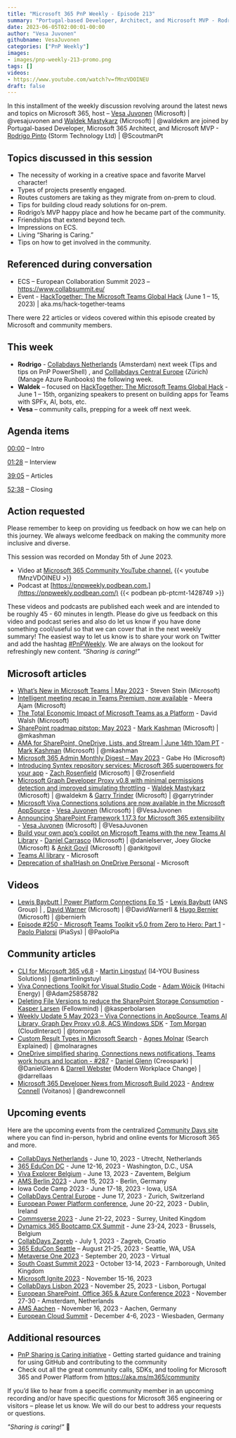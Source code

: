 ```yaml
---
title: "Microsoft 365 PnP Weekly - Episode 213"
summary: "Portugal-based Developer, Architect, and Microsoft MVP - Rodrigo Pinto (Storm Technology Ltd) joins Microsoft’s Vesa Juvonen and Waldek Mastykarz in a discussion on building cloud ready solutions for on-prem, on becoming an MVP, friendships beyond tech, plus 22 articles/videos."
date: 2023-06-05T02:00:01-00:00
author: "Vesa Juvonen"
githubname: VesaJuvonen
categories: ["PnP Weekly"]
images:
- images/pnp-weekly-213-promo.png
tags: []
videos:
- https://www.youtube.com/watch?v=fMnzVDOINEU
draft: false
---
```


In this installment of the weekly discussion revolving around the latest news and topics on Microsoft 365, host – [Vesa Juvonen](http://twitter.com/vesajuvonen) (Microsoft) | @vesajuvonen and [Waldek Mastykarz](http://twitter.com/waldekm) (Microsoft) | @waldekm are joined by Portugal-based Developer, Microsoft 365 Architect, and Microsoft MVP - [Rodrigo Pinto](https://twitter.com/ScoutmanPt) (Storm Technology Ltd) \| @ScoutmanPt

## Topics discussed in this session

* The necessity of working in a creative space and favorite Marvel character!
* Types of projects presently engaged.
* Routes customers are taking as they migrate from on-prem to cloud.
* Tips for building cloud ready solutions for on-prem.
* Rodrigo’s MVP happy place and how he became part of the community.
* Friendships that extend beyond tech.
* Impressions on ECS.
* Living “Sharing is Caring.”
* Tips on how to get involved in the community.

## Referenced during conversation

* ECS – European Collaboration Summit 2023 – <https://www.collabsummit.eu/>
* Event - [HackTogether: The Microsoft Teams Global Hack](https://github.com/microsoft/hack-together-teams) (June 1 – 15, 2023) \| aka.ms/hack-together-teams

There were 22 articles or videos covered within this episode created by Microsoft and community members.

## This week

* **Rodrigo** - [Collabdays Netherlands](https://www.collabdays.org/2023-nl/) (Amsterdam) next week (Tips and tips on PnP PowerShell) , and [Colllabdays Central Europe](https://www.collabdays.org/2023-ce/) (Zürich) (Manage Azure Runbooks) the following week.
* **Waldek** – focused on [HackTogether: The Microsoft Teams Global Hack](https://github.com/microsoft/hack-together-teams) - June 1 – 15th, organizing speakers to present on building apps for Teams with SPFx, AI, bots, etc.
* **Vesa** – community calls, prepping for a week off next week.

## Agenda items

[00:00](https://youtu.be/fMnzVDOINEU?t=0) – Intro

[01:28](https://youtu.be/fMnzVDOINEU?t=88) – Interview

[39:05](https://youtu.be/fMnzVDOINEU?t=2345) – Articles

[52:38](https://youtu.be/fMnzVDOINEU?t=3158) – Closing

## Action requested

Please remember to keep on providing us feedback on how we can help on this journey. We always welcome feedback on making the community more inclusive and diverse.

This session was recorded on Monday 5th of June 2023.

*   Video at [Microsoft 365 Community YouTube channel.](https://aka.ms/m365pnp-videos)
    {{< youtube fMnzVDOINEU >}}
*   Podcast at [https://pnpweekly.podbean.com.](https://pnpweekly.podbean.com/)
    {{< podbean pb-ptcmt-1428749 >}}

These videos and podcasts are published each week and are intended to be roughly 45 - 60 minutes in length.  Please do give us feedback on this video and podcast series and also do let us know if you have done something cool/useful so that we can cover that in the next weekly summary! The easiest way to let us know is to share your work on Twitter and add the hashtag [#PnPWeekly](https://twitter.com/search?q=%23pnpweekly). We are always on the lookout for refreshingly new content. “_Sharing is caring!”_

## Microsoft articles

* [What’s New in Microsoft Teams | May 2023](https://techcommunity.microsoft.com/t5/microsoft-teams-blog/what-s-new-in-microsoft-teams-may-2023/ba-p/3835500) - Steven Stein (Microsoft)
* [Intelligent meeting recap in Teams Premium, now available](https://techcommunity.microsoft.com/t5/microsoft-teams-blog/intelligent-meeting-recap-in-teams-premium-now-available/ba-p/3832541) - Meera Ajam (Microsoft)
* [The Total Economic Impact of Microsoft Teams as a Platform](https://techcommunity.microsoft.com/t5/microsoft-teams-blog/the-total-economic-impact-of-microsoft-teams-as-a-platform/ba-p/3838181) - David Walsh (Microsoft)
* [SharePoint roadmap pitstop: May 2023](https://techcommunity.microsoft.com/t5/microsoft-sharepoint-blog/sharepoint-roadmap-pitstop-may-2023/ba-p/3834875) - [Mark Kashman](https://twitter.com/mkashman) (Microsoft) | @mkashman
* [AMA for SharePoint, OneDrive, Lists, and Stream | June 14th 10am PT](https://techcommunity.microsoft.com/t5/microsoft-sharepoint-blog/ama-for-sharepoint-onedrive-lists-and-stream-june-14th-10am-pt/ba-p/3834646) - [Mark Kashman](https://twitter.com/mkashman) (Microsoft) | @mkashman
* [Microsoft 365 Admin Monthly Digest – May 2023](https://techcommunity.microsoft.com/t5/microsoft-365-blog/microsoft-365-admin-monthly-digest-may-2023/ba-p/3832079) - Gabe Ho (Microsoft)
* [Introducing Syntex repository services: Microsoft 365 superpowers for your app](https://devblogs.microsoft.com/microsoft365dev/introducing-syntex-repository-services-microsoft-365-superpowers-for-your-app/) - [Zach Rosenfield](https://twitter.com/Zrosenfield) (Microsoft) | @Zrosenfield
* [Microsoft Graph Developer Proxy v0.8 with minimal permissions detection and improved simulating throttling](https://devblogs.microsoft.com/microsoft365dev/microsoft-graph-developer-proxy-v0-8-with-minimal-permissions-detection-and-improved-simulating-throttling/) - [Waldek Mastykarz](https://twitter.com/waldekm) (Microsoft) | @waldekm & [Garry Trinder](https://twitter.com/garrytrinder) (Microsoft) | @garrytrinder
* [Microsoft Viva Connections solutions are now available in the Microsoft AppSource](https://devblogs.microsoft.com/microsoft365dev/viva-connections-solutions-are-now-available-in-the-microsoft-appsource/) - [Vesa Juvonen](https://twitter.com/vesajuvonen) (Microsoft) | @VesaJuvonen
* [Announcing SharePoint Framework 1.17.3 for Microsoft 365 extensibility](https://devblogs.microsoft.com/microsoft365dev/announcing-sharepoint-framework-1-17-3-for-microsoft-365-extensibility/) - [Vesa Juvonen](https://twitter.com/vesajuvonen) (Microsoft) | @VesaJuvonen
* [Build your own app’s copilot on Microsoft Teams with the new Teams AI Library](https://devblogs.microsoft.com/microsoft365dev/build-your-own-apps-copilot-on-microsoft-teams-with-the-new-teams-ai-library/) - [Daniel Carrasco](https://twitter.com/danielserver) (Microsoft) | @danielserver, Joey Glocke (Microsoft) & [Ankit Govil](https://twitter.com/ankitgovil) (Microsoft) | @ankitgovil
* [Teams AI library](https://learn.microsoft.com/microsoftteams/platform/bots/how-to/teams%20conversational%20ai/teams-conversation-ai-overview?referrer=whats.new.rssfeed) - Microsoft
* [Deprecation of sha1Hash on OneDrive Personal](https://devblogs.microsoft.com/microsoft365dev/deprecation-of-sha1hash-on-onedrive-personal/) - Microsoft

## Videos

* [Lewis Baybutt | Power Platform Connections Ep 15](https://www.youtube.com/watch?v=BOwTYzfxZvo) - [Lewis Baybutt](https://twitter.com/lowcodelewis) (ANS Group) | , [David Warner](https://twitter.com/DavidWarnerII) (Microsoft) | @DavidWarnerII & [Hugo Bernier](https://twitter.com/bernierh) (Microsoft) | @bernierh
* [Episode #250 - Microsoft Teams Toolkit v5.0 from Zero to Hero: Part 1](https://www.youtube.com/watch?v=fhny_U4PUYU) - [Paolo Pialorsi](https://twitter.com/PaoloPia) (PiaSys) | @PaoloPia

## Community articles

* [CLI for Microsoft 365 v6.8](https://pnp.github.io/blog/cli-for-microsoft-365/cli-for-microsoft-365-v6-8/) -  [Martin Lingstuyl](https://twitter.com/martinlingstuyl) (I4-YOU Business Solutions) | @martinlingstuyl
* [Viva Connections Toolkit for Visual Studio Code](https://github.com/pnp/vscode-viva/releases/tag/v1.0.0) - [Adam Wójcik](https://twitter.com/Adam25858782) (Hitachi Energy) | @Adam25858782
* [Deleting File Versions to reduce the SharePoint Storage Consumption](https://ms365thinking.blogspot.com/2023/05/deleting-file-versions-to-reduce.html) - [Kasper Larsen](https://twitter.com/kasperbolarsen) (Fellowmind) | @kasperbolarsen
* [Weekly Update 5 May 2023 – Viva Connections in AppSource, Teams AI Library, Graph Dev Proxy v0.8, ACS Windows SDK](https://blog.thoughtstuff.co.uk/2023/06/weekly-update-5-may-2023-viva-connections-in-appsource-teams-ai-library-graph-dev-proxy-v0-8-acs-windows-sdk/) - [Tom Morgan](https://twitter.com/tomorgan) (CloudInteract) | @tomorgan
* [Custom Result Types in Microsoft Search](https://searchexplained.com/custom-result-types-in-microsoft-search/) - [Agnes Molnar](https://twitter.com/molnaragnes) (Search Explained) | @molnaragnes
* [OneDrive simplified sharing, Connections news notifications, Teams work hours and location - #287](https://www.messagecentershow.com/e/onedrive-simplified-sharing-287/) - [Daniel Glenn](https://twitter.com/DanielGlenn) (Creospark) | @DanielGlenn & [Darrell Webster](https://twitter.com/darrellaas) (Modern Workplace Change) | @darrellaas
* [Microsoft 365 Developer News from Microsoft Build 2023](https://www.voitanos.io/blog/microsoft-365-developer-news-from-build-2023/) - [Andrew Connell](https://twitter.com/andrewconnell) (Voitanos) | @andrewconnell

## Upcoming events

Here are the upcoming events from the centralized [Community Days site](https://communitydays.org/events?when=upcoming) where you can find in-person, hybrid and online events for Microsoft 365 and more.

* [CollabDays Netherlands](https://www.communitydays.org/event/2023-06-10/collabdays-netherlands-2023) - June 10, 2023 - Utrecht, Netherlands
* [365 EduCon DC](https://365educon.com/DC/) - June 12-16, 2023 - Washington, D.C., USA
* [Viva Explorer Belgium](https://www.communitydays.org/event/2023-06-13/viva-explorers-belgium) - June 13, 2023 - Zaventem, Belgium
* [AMS Berlin 2023](https://www.communitydays.org/event/2023-06-15/amsberlin-2023) - June 15, 2023 - Berlin, Germany
* Iowa Code Camp 2023 - June 17-18, 2023 - Iowa, USA
* [CollabDays Central Europe](https://www.collabdays.org/2023-ce/) - June 17, 2023 - Zurich, Switzerland
* [European Power Platform conference](https://www.sharepointeurope.com/european-power-platform-conference/), June 20-22, 2023 - Dublin, Ireland
* [Commsverse 2023](https://www.communitydays.org/event/2023-06-21/commsverse-2023) - June 21-22, 2023 - Surrey, United Kingdom
* [Dynamics 365 Bootcamp CX Summit](https://www.communitydays.org/event/2023-06-23/dynamics-365-bootcamp-cx-summit) - June 23-24, 2023 - Brussels, Belgium
* [CollabDays Zagreb](https://www.communitydays.org/event/2023-07-01/collabdays-zagreb) - July 1, 2023 - Zagreb, Croatio
* [365 EduCon Seattle](https://365educon.com/Seattle/) – August 21-25, 2023 - Seattle, WA, USA
* [Metaverse One 2023](https://www.communitydays.org/event/2023-09-20/metaverse-one-2023) - September 20, 2023 - Virtual
* [South Coast Summit 2023](https://www.southcoastsummit.com/) - October 13-14, 2023 - Farnborough, United Kingdom
* [Microsoft Ignite 2023](https://ignite.microsoft.com/) - November 15-16, 2023
* [CollabDays Lisbon 2023](https://www.collabdays.org/2023-lisbon/) - November 25, 2023 - Lisbon, Portugal
* [European SharePoint, Office 365 & Azure Conference 2023](https://www.sharepointeurope.com/) - November 27-30 - Amsterdam, Netherlands
* [AMS Aachen](https://www.communitydays.org/event/2023-11-16/ams-aachen) - November 16, 2023 - Aachen, Germany
* [European Cloud Summit](https://www.cloudsummit.eu/) - December 4-6, 2023 - Wiesbaden, Germany

## Additional resources

* [PnP Sharing is Caring initiative](https://aka.ms/sharing-is-caring) - Getting started guidance and training for using GitHub and contributing to the community
* Check out all the great community calls, SDKs, and tooling for Microsoft 365 and Power Platform from <https://aka.ms/m365/community>

If you’d like to hear from a specific community member in an upcoming recording and/or have specific questions for Microsoft 365 engineering or visitors – please let us know. We will do our best to address your requests or questions.

_"Sharing is caring!"_ 🧡

